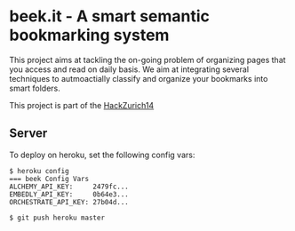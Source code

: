 beek.it - A smart semantic bookmarking system
=======

This project aims at tackling the on-going problem of organizing pages that you access and read on daily basis. We aim at integrating several techniques to autmoactially classify and organize your bookmarks into smart folders.

This project is part of the [HackZurich14](hackzurich.com)

Server
------

To deploy on heroku, set the following config vars:

    $ heroku config
    === beek Config Vars
    ALCHEMY_API_KEY:     2479fc...
    EMBEDLY_API_KEY:     0b64e3...
    ORCHESTRATE_API_KEY: 27b04d...

    $ git push heroku master
